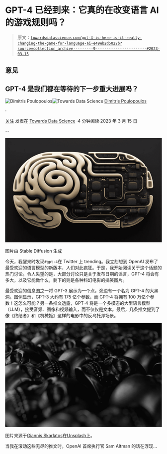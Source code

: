 # GPT-4 已经到来：它真的在改变语言 AI 的游戏规则吗？

> 原文：[`towardsdatascience.com/gpt-4-is-here-is-it-really-changing-the-game-for-language-ai-e49eb2d5022b?source=collection_archive---------9-----------------------#2023-03-15`](https://towardsdatascience.com/gpt-4-is-here-is-it-really-changing-the-game-for-language-ai-e49eb2d5022b?source=collection_archive---------9-----------------------#2023-03-15)

## 意见

## GPT-4 是我们都在等待的下一步重大进展吗？

[](https://dpoulopoulos.medium.com/?source=post_page-----e49eb2d5022b--------------------------------)![Dimitris Poulopoulos](https://dpoulopoulos.medium.com/?source=post_page-----e49eb2d5022b--------------------------------)[](https://towardsdatascience.com/?source=post_page-----e49eb2d5022b--------------------------------)![Towards Data Science](https://towardsdatascience.com/?source=post_page-----e49eb2d5022b--------------------------------) [Dimitris Poulopoulos](https://dpoulopoulos.medium.com/?source=post_page-----e49eb2d5022b--------------------------------)

·

[关注](https://medium.com/m/signin?actionUrl=https%3A%2F%2Fmedium.com%2F_%2Fsubscribe%2Fuser%2F7cc87df5b1&operation=register&redirect=https%3A%2F%2Ftowardsdatascience.com%2Fgpt-4-is-here-is-it-really-changing-the-game-for-language-ai-e49eb2d5022b&user=Dimitris+Poulopoulos&userId=7cc87df5b1&source=post_page-7cc87df5b1----e49eb2d5022b---------------------post_header-----------) 发表在 [Towards Data Science](https://towardsdatascience.com/?source=post_page-----e49eb2d5022b--------------------------------) ·4 分钟阅读·2023 年 3 月 15 日[](https://medium.com/m/signin?actionUrl=https%3A%2F%2Fmedium.com%2F_%2Fvote%2Ftowards-data-science%2Fe49eb2d5022b&operation=register&redirect=https%3A%2F%2Ftowardsdatascience.com%2Fgpt-4-is-here-is-it-really-changing-the-game-for-language-ai-e49eb2d5022b&user=Dimitris+Poulopoulos&userId=7cc87df5b1&source=-----e49eb2d5022b---------------------clap_footer-----------)

--

[](https://medium.com/m/signin?actionUrl=https%3A%2F%2Fmedium.com%2F_%2Fbookmark%2Fp%2Fe49eb2d5022b&operation=register&redirect=https%3A%2F%2Ftowardsdatascience.com%2Fgpt-4-is-here-is-it-really-changing-the-game-for-language-ai-e49eb2d5022b&source=-----e49eb2d5022b---------------------bookmark_footer-----------)![](img/df05f1ec8bfe6426c5aabc092c984917.png)

图片由 Stable Diffusion 生成

今天，我醒来时发现`#gpt-4`在 Twitter 上 trending。我立刻想到 OpenAI 发布了最受欢迎的语言模型的新版本，人们对此疯狂。于是，我开始阅读关于这个话题的热门讨论。令人失望的是，大部分讨论只是关于发布日期的谣言，GPT-4 将会有多大，以及它能做什么，剩下的则是各种科幻电影的搞笑图片。

最受欢迎的信息图之一将 GPT-3 展示为一个点，旁边有一个名为 GPT-4 的大黑洞。图例显示，GPT-3 大约有 175 亿个参数，而 GPT-4 将拥有 100 万亿个参数！这怎么可能？另一条推文透露，GPT-4 将是一个多模态的大型语言模型（LLM），接受音频、图像和视频输入，而不仅仅是文本。最后，几条推文提到了像《终结者》和《机械姬》这样的电影中的反乌托邦场景。

![](img/f24c3084aeb371f818edb27603e7c2ee.png)

图片来源于[Giannis Skarlatos](https://unsplash.com/@eikosipente?utm_source=medium&utm_medium=referral)在[Unsplash](https://unsplash.com/?utm_source=medium&utm_medium=referral)上。

当我在滚动这些无尽的推文时，OpenAI 首席执行官 Sam Altman 的话在浮现…
